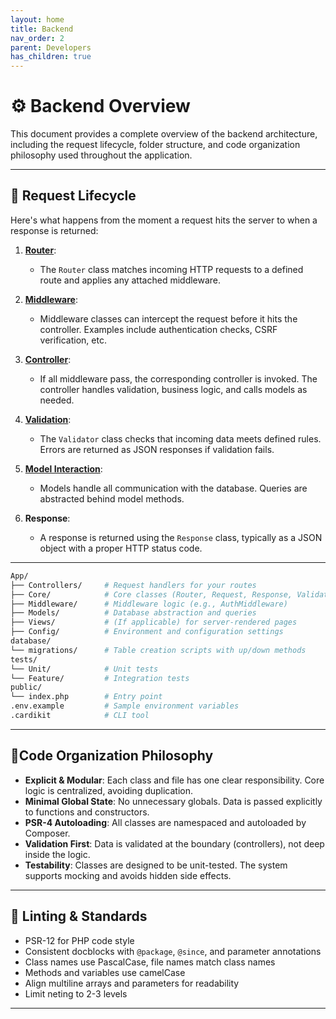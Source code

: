 ```yaml
---
layout: home
title: Backend
nav_order: 2
parent: Developers
has_children: true
---
```


# ⚙️ Backend Overview

This document provides a complete overview of the backend architecture, including the request lifecycle, folder structure, and code organization philosophy used throughout the application.

---

## 🔁 Request Lifecycle

Here's what happens from the moment a request hits the server to when a response is returned:

1. **[Router](./router.html)**:
    - The `Router` class matches incoming HTTP requests to a defined route and applies any attached middleware.

2. **[Middleware](./middleware.html)**:
    - Middleware classes can intercept the request before it hits the controller. Examples include authentication checks, CSRF verification, etc.

3. **[Controller](./controllers.html)**:
    - If all middleware pass, the corresponding controller is invoked. The controller handles validation, business logic, and calls models as needed.

4. **[Validation](./validator.html)**:
    - The `Validator` class checks that incoming data meets defined rules. Errors are returned as JSON responses if validation fails.

5. **[Model Interaction](./models.html)**:
    - Models handle all communication with the database. Queries are abstracted behind model methods.

6. **Response**:
    - A response is returned using the `Response` class, typically as a JSON object with a proper HTTP status code.

---

```bash
App/
├── Controllers/     # Request handlers for your routes
├── Core/            # Core classes (Router, Request, Response, Validator, etc.)
├── Middleware/      # Middleware logic (e.g., AuthMiddleware)
├── Models/          # Database abstraction and queries
├── Views/           # (If applicable) for server-rendered pages
├── Config/          # Environment and configuration settings
database/
└── migrations/      # Table creation scripts with up/down methods
tests/
└── Unit/            # Unit tests
└── Feature/         # Integration tests
public/
└── index.php        # Entry point
.env.example         # Sample environment variables
.cardikit            # CLI tool
```

---

##  🧼Code Organization Philosophy

- **Explicit & Modular**: Each class and file has one clear responsibility. Core logic is centralized, avoiding duplication.
- **Minimal Global State**: No unnecessary globals. Data is passed explicitly to functions and constructors.
- **PSR-4 Autoloading**: All classes are namespaced and autoloaded by Composer.
- **Validation First**: Data is validated at the boundary (controllers), not deep inside the logic.
- **Testability**: Classes are designed to be unit-tested. The system supports mocking and avoids hidden side effects.

---

## 🧽 Linting & Standards

- PSR-12 for PHP code style
- Consistent docblocks with `@package`, `@since`, and parameter annotations
- Class names use PascalCase, file names match class names
- Methods and variables use camelCase
- Align multiline arrays and parameters for readability
- Limit neting to 2-3 levels

---
